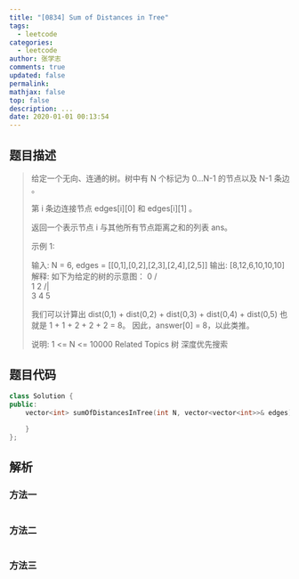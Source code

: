 ```yaml
---
title: "[0834] Sum of Distances in Tree"
tags:
  - leetcode
categories:
  - leetcode
author: 张学志
comments: true
updated: false
permalink:
mathjax: false
top: false
description: ...
date: 2020-01-01 00:13:54
---
```


## 题目描述

> 给定一个无向、连通的树。树中有 N 个标记为 0...N-1 的节点以及 N-1 条边 。 
> 
> 第 i 条边连接节点 edges[i][0] 和 edges[i][1] 。 
> 
> 返回一个表示节点 i 与其他所有节点距离之和的列表 ans。 
> 
> 示例 1: 
> 
> 
> 输入: N = 6, edges = [[0,1],[0,2],[2,3],[2,4],[2,5]]
> 输出: [8,12,6,10,10,10]
> 解释: 
> 如下为给定的树的示意图：
> 0
> / \
> 1   2
> /|\
> 3 4 5
> 
> 我们可以计算出 dist(0,1) + dist(0,2) + dist(0,3) + dist(0,4) + dist(0,5) 
> 也就是 1 + 1 + 2 + 2 + 2 = 8。 因此，answer[0] = 8，以此类推。
> 
> 
> 说明: 1 <= N <= 10000 
> Related Topics 树 深度优先搜索

## 题目代码

```cpp
class Solution {
public:
    vector<int> sumOfDistancesInTree(int N, vector<vector<int>>& edges) {
        
    }
};
```

## 解析

### 方法一

```cpp

```

### 方法二

```cpp

```

### 方法三

```cpp

```

